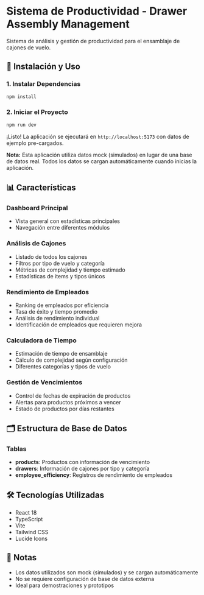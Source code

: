 # Sistema de Productividad - Drawer Assembly Management

Sistema de análisis y gestión de productividad para el ensamblaje de cajones de vuelo.

## 🚀 Instalación y Uso

### 1. Instalar Dependencias

```bash
npm install
```

### 2. Iniciar el Proyecto

```bash
npm run dev
```

¡Listo! La aplicación se ejecutará en `http://localhost:5173` con datos de ejemplo pre-cargados.

**Nota:** Esta aplicación utiliza datos mock (simulados) en lugar de una base de datos real. Todos los datos se cargan automáticamente cuando inicias la aplicación.

## 📊 Características

### Dashboard Principal
- Vista general con estadísticas principales
- Navegación entre diferentes módulos

### Análisis de Cajones
- Listado de todos los cajones
- Filtros por tipo de vuelo y categoría
- Métricas de complejidad y tiempo estimado
- Estadísticas de items y tipos únicos

### Rendimiento de Empleados
- Ranking de empleados por eficiencia
- Tasa de éxito y tiempo promedio
- Análisis de rendimiento individual
- Identificación de empleados que requieren mejora

### Calculadora de Tiempo
- Estimación de tiempo de ensamblaje
- Cálculo de complejidad según configuración
- Diferentes categorías y tipos de vuelo

### Gestión de Vencimientos
- Control de fechas de expiración de productos
- Alertas para productos próximos a vencer
- Estado de productos por días restantes

## 🗂️ Estructura de Base de Datos

### Tablas

- **products**: Productos con información de vencimiento
- **drawers**: Información de cajones por tipo y categoría
- **employee_efficiency**: Registros de rendimiento de empleados

## 🛠️ Tecnologías Utilizadas

- React 18
- TypeScript
- Vite
- Tailwind CSS
- Lucide Icons

## 📝 Notas

- Los datos utilizados son mock (simulados) y se cargan automáticamente
- No se requiere configuración de base de datos externa
- Ideal para demostraciones y prototipos
